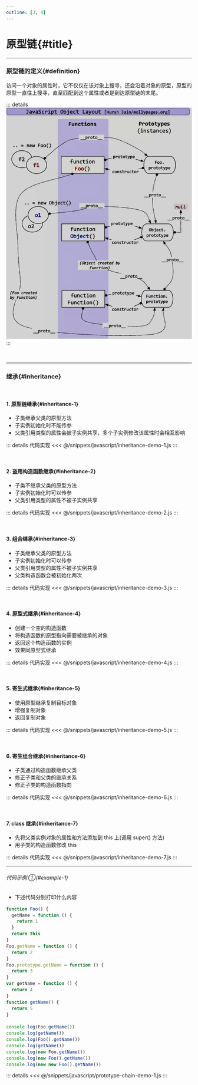 ```yaml
---
outline: [3, 4]
---
```



# 原型链{#title}

---

### 原型链的定义{#definition}

访问一个对象的属性时，它不仅仅在该对象上搜寻，还会沿着对象的原型，原型的原型一直往上搜寻，直至匹配到这个属性或者是到达原型链的末尾。

::: details 
![alt text](../../public/images/javascript/prototype-chain.jpg)
:::

<br />

---

### 继承{#inheritance}

<br />

#### 1. 原型链继承{#inheritance-1}

- 子类继承父类的原型方法
- 子实例初始化时不能传参
- 父类引用类型的属性会被子实例共享，多个子实例修改该属性时会相互影响

::: details 代码实现
<<< @/snippets/javascript/inheritance-demo-1.js
:::

<br />

#### 2. 盗用构造函数继承{#inheritance-2}

- 子类不继承父类的原型方法
- 子实例初始化时可以传参
- 父类引用类型的属性不被子实例共享

::: details 代码实现
<<< @/snippets/javascript/inheritance-demo-2.js
:::

<br />

#### 3. 组合继承{#inheritance-3}

- 子类继承父类的原型方法
- 子实例初始化时可以传参
- 父类引用类型的属性不被子实例共享
- 父类构造函数会被初始化两次

::: details 代码实现
<<< @/snippets/javascript/inheritance-demo-3.js
:::

<br />

#### 4. 原型式继承{#inheritance-4}

- 创建一个空的构造函数
- 将构造函数的原型指向需要被继承的对象
- 返回这个构造函数的实例
- 效果同原型式继承

::: details 代码实现
<<< @/snippets/javascript/inheritance-demo-4.js
:::

<br />

#### 5. 寄生式继承{#inheritance-5}

- 使用原型继承复制目标对象
- 增强复制对象
- 返回复制对象

::: details 代码实现
<<< @/snippets/javascript/inheritance-demo-5.js
:::

<br />

#### 6. 寄生组合继承{#inheritance-6}

- 子类通过构造函数继承父类
- 修正子类和父类的继承关系
- 修正子类的构造函数指向

::: details 代码实现
<<< @/snippets/javascript/inheritance-demo-6.js
:::

<br />

#### 7. class 继承{#inheritance-7}

- 先将父类实例对象的属性和方法添加到 this 上(调用 super() 方法)
- 用子类的构造函数修改 this

::: details 代码实现
<<< @/snippets/javascript/inheritance-demo-7.js
:::

---

###### 代码示例 ①{#example-1}

+ 下述代码分别打印什么内容
```js
function Foo() {
  getName = function () {
    return 1
  }
  return this
}
Foo.getName = function () {
  return 2
}
Foo.prototype.getName = function () {
  return 3
}
var getName = function () {
  return 4
}
function getName() {
  return 5
}

console.log(Foo.getName())
console.log(getName())
console.log(Foo().getName())
console.log(getName())
console.log(new Foo.getName())
console.log(new Foo().getName())
console.log(new new Foo().getName())
```

::: details
<<< @/snippets/javascript/prototype-chain-demo-1.js
:::